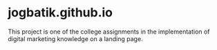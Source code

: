 # jogbatik.github.io

This project is one of the college assignments in the implementation of digital marketing knowledge on a landing page.
